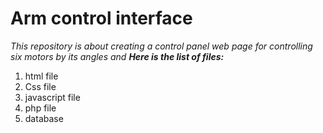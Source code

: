 # Arm control interface

_This repository is about creating a control panel web page for controlling six motors by its angles 
and **Here is the list of files:**_

1. html file 
2.  Css file
3. javascript file
4. php file  
5. database

